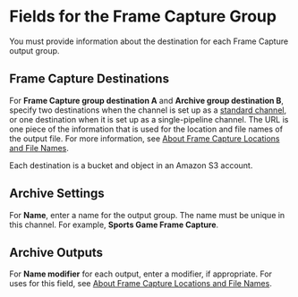 # Fields for the Frame Capture Group<a name="framecapture-group-fields"></a>

You must provide information about the destination for each Frame Capture output group\. 

## Frame Capture Destinations<a name="framecapture-destinations"></a>

For **Frame Capture group destination A** and **Archive group destination B**, specify two destinations when the channel is set up as a [standard channel](channel-class.md), or one destination when it is set up as a single\-pipeline channel\. The URL is one piece of the information that is used for the location and file names of the output file\. For more information, see [About Frame Capture Locations and File Names](about-framecapture-file-locations.md)\. 

Each destination is a bucket and object in an Amazon S3 account\. 

## Archive Settings<a name="framecapture-settings"></a>

For **Name**, enter a name for the output group\. The name must be unique in this channel\. For example, **Sports Game Frame Capture**\.

## Archive Outputs<a name="framecapture-outputs"></a>

For **Name modifier** for each output, enter a modifier, if appropriate\. For uses for this field, see [About Frame Capture Locations and File Names](about-framecapture-file-locations.md)\.